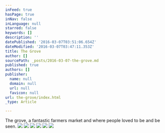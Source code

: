 ```yaml
---
inFeed: true
hasPage: true
inNav: false
inLanguage: null
starred: false
keywords: []
description: ''
datePublished: '2016-03-07T03:51:06.654Z'
dateModified: '2016-03-07T03:47:11.353Z'
title: The Grove
author: []
sourcePath: _posts/2016-03-07-the-grove.md
published: true
authors: []
publisher:
  name: null
  domain: null
  url: null
  favicon: null
url: the-grove/index.html
_type: Article

---
```

The grove, a fantastic farmers market and where people loved to be and be seen.
![](https://s3-us-west-2.amazonaws.com/the-grid-img/p/48fd3d64a1647cc086d278e8bb711aada186d01d.jpg)
![](https://s3-us-west-2.amazonaws.com/the-grid-img/p/5fde7bf6386b8c5fe283bc4eaac84d1caeb322f5.jpg)
![](https://s3-us-west-2.amazonaws.com/the-grid-img/p/e82a55b81f24fb3dbcdb5e4eff71b2eabb3bdd36.jpg)
![](https://s3-us-west-2.amazonaws.com/the-grid-img/p/b34cf9162cbb20e54ff0b42146af353342f85b68.jpg)
![](https://s3-us-west-2.amazonaws.com/the-grid-img/p/0f9fa17e86504afbeb7391bcc102ea355b249180.jpg)
![](https://s3-us-west-2.amazonaws.com/the-grid-img/p/b4dcf566ba381b18294a560f821b9e21869718c9.jpg)
